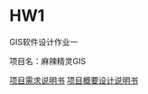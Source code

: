 # HW1
GIS软件设计作业一

项目名：麻辣精灵GIS

[项目需求说明书](/docs/XX软件需求说明书.docx)
[项目概要设计说明书](/docs/麻辣精灵GIS概要设计说明书.docx)